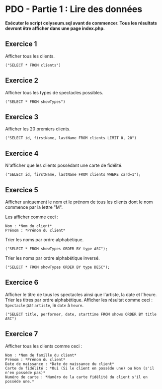 # PDO - Partie 1 : Lire des données

**Exécuter le script colyseum.sql avant de commencer. Tous les résultats devront être afficher dans une page index.php.**

## Exercice 1

Afficher tous les clients.
	
	("SELECT * FROM clients")

## Exercice 2

Afficher tous les types de spectacles possibles.

	("SELECT * FROM showTypes")

## Exercice 3

Afficher les 20 premiers clients.

	("SELECT id, firstName, lastName FROM clients LIMIT 0, 20")

## Exercice 4

N'afficher que les clients possédant une carte de fidélité.

	("SELECT id, firstName, lastName FROM clients WHERE card=1");

## Exercice 5

Afficher uniquement le nom et le prénom de tous les clients dont le nom commence par la lettre "M".

Les afficher comme ceci :

    Nom : *Nom du client*
    Prénom : *Prénom du client*

Trier les noms par ordre alphabétique.

	("SELECT * FROM showTypes ORDER BY type ASC");

Trier les noms par ordre alphabétique inversé.

	("SELECT * FROM showTypes ORDER BY type DESC");

## Exercice 6

Afficher le titre de tous les spectacles ainsi que l'artiste, la date et l'heure. Trier les titres par ordre alphabétique. Afficher les résultat comme ceci : `Spectacle` par `artiste`, le `date` à `heure`.
	
	("SELECT title, performer, date, starttime FROM shows ORDER BY title ASC")

## Exercice 7

Afficher tous les clients comme ceci :

    Nom : *Nom de famille du client*
    Prénom : *Prénom du client*
    Date de naissance : *Date de naissance du client*
    Carte de fidélité : *Oui (Si le client en possède une) ou Non (s'il n'en possède pas)*
    Numéro de carte : *Numéro de la carte fidélité du client s'il en possède une.*

